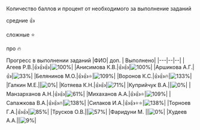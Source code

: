 Количество баллов и процент от необходимого за выполнение заданий

средние :+1:

сложные :star:

про :fire: 

Прогресс в выполнении заданий 
|ФИО| доп. | Выполнено|
|---|--|--|
|Агеев Р.В.|:+1::+1::+1:|![100%](https://progress-bar.dev/100/?title=21)|
|Анисимова К.В.|:+1::+1:|![100%](https://progress-bar.dev/100/?title=21)|
|Аршикова А.Г.|:+1:|![33%](https://progress-bar.dev/33/?title=7)|
|Белянинов М.О.|:+1::+1::star:|![109%](https://progress-bar.dev/109/?title=23)|
|Воронов К.С.|:+1::+1::fire:|![133%](https://progress-bar.dev/133/?title=28)|
|Галкин М.Е.||![0%](https://progress-bar.dev/0/?title=0)|
|Котяева К.Н.|:+1::+1:|![71%](https://progress-bar.dev/71/?title=15)|
|Куприйчук В.А.||![0%](https://progress-bar.dev/0/?title=0)|
|Манзарханов А.Н.|:+1::+1:|![61%](https://progress-bar.dev/61/?title=13)|
|Михаханов А.А.|:+1::+1::star:|![109%](https://progress-bar.dev/109/?title=23)|
|Сапажкова В.А.|:+1::+1::fire:|![138%](https://progress-bar.dev/138/?title=29)|
|Силаков И.А.|:+1::+1::star::star:|![138%](https://progress-bar.dev/138/?title=29)|
|Торноев Г.А.|:+1::+1:|![85%](https://progress-bar.dev/85/?title=18)|
|Трусков О.В.||![57%](https://progress-bar.dev/57/?title=12)|
|Фаридуни М. ||![0%](https://progress-bar.dev/0/?title=0)|
|Худеев А.А.||![9%](https://progress-bar.dev/9/?title=2)|







